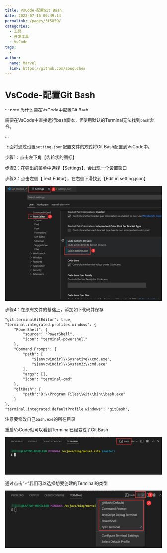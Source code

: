 ```yaml
---
title: VsCode-配置Git Bash
date: 2022-07-16 00:49:14
permalink: /pages/3f5859/
categories:
  - 工具
  - 开发工具
  - VsCode
tags:
  - 
author: 
  name: Marvel
  link: https://github.com/zouquchen
---
```



# VsCode-配置Git Bash

::: note 为什么要在VsCode中配置Git Bash

需要在VsCode中直接运行bash脚本，但使用默认的Terminal无法找到`bash`命令。

:::

下面将通过设置`setting.json`配置文件的方式将Git Bash配置到VsCode中。

步骤1：点击左下角【齿轮状的图标】

步骤2：在弹出的菜单中选择【Settings】，会出现一个设置窗口

步骤3：点击左侧【Text Editor】，在右侧下滑找到【Edit in setting.json】

<img src="https://raw.githubusercontent.com/zouquchen/Images/main/imgs/vscode-setting-bash1.png" alt="image-20220716140757568" style="zoom:67%;" />

步骤4：在原有文件的基础上，添加如下代码并保存

```json{16}
"git.terminalGitEditor": true,
"terminal.integrated.profiles.windows": {
    "PowerShell": {
        "source": "PowerShell",
        "icon": "terminal-powershell"
    },
    "Command Prompt": {
        "path": [
            "${env:windir}\\Sysnative\\cmd.exe",
            "${env:windir}\\System32\\cmd.exe"
        ],
        "args": [],
        "icon": "terminal-cmd"
    },
    "gitBash": {
        "path":"D:\\Program Files\\Git\\bin\\bash.exe"
    }
},
"terminal.integrated.defaultProfile.windows": "gitBash",
```

注意要修改自己`bash.exe`的所在目录

重启VsCode就可以看到Terminal已经变成了Git Bash

<img src="https://raw.githubusercontent.com/zouquchen/Images/main/imgs/vscode-setting-bash2.png" alt="image-20220716141352815" style="zoom:70%;" />

通过点击“+”我们可以选择想要创建的Terminal的类型

<img src="https://raw.githubusercontent.com/zouquchen/Images/main/imgs/vscode-setting-bash4.png" alt="image-20220716150444429" style="zoom: 50%;" />